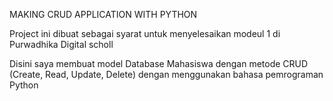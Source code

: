 MAKING CRUD APPLICATION WITH PYTHON

Project ini dibuat sebagai syarat untuk menyelesaikan modeul 1 di Purwadhika Digital scholl

Disini saya membuat model Database Mahasiswa dengan metode CRUD (Create, Read, Update, Delete) dengan menggunakan bahasa pemrograman Python
